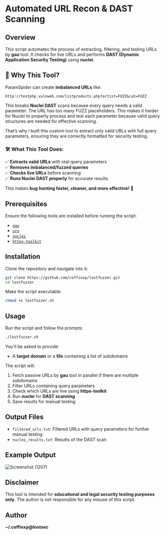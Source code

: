 # Automated URL Recon & DAST Scanning

## Overview
This script automates the process of extracting, filtering, and testing URLs by **gau** tool. It checks for live URLs and performs **DAST (Dynamic Application Security Testing)** using **nuclei**.

## 🚀 Why This Tool?

ParamSpider can create **imbalanced URLs** like:  
```
http://testphp.vulnweb.com/listproducts.php?artist=FUZZ&cat=FUZZ
```
This breaks **Nuclei DAST** scans because every query needs a valid parameter. The URL has too many FUZZ placeholders. This makes it harder for Nuclei to properly process and test each parameter because valid query structures are needed for effective scanning.

That’s why I built this custom tool to extract only valid URLs with full query parameters, ensuring they are correctly formatted for security testing.

### 🛠️ What This Tool Does:  
✅ **Extracts valid URLs** with real query parameters  
✅ **Removes imbalanced/fuzzed queries**  
✅ **Checks live URLs** before scanning  
✅ **Runs Nuclei DAST properly** for accurate results  

This makes **bug hunting faster, cleaner, and more effective!** 🚀

## Prerequisites
Ensure the following tools are installed before running the script:

- [`gau`](https://github.com/lc/gau)
- [`uro`](https://github.com/s0md3v/uro)
- [`nuclei`](https://github.com/projectdiscovery/nuclei)
- [`httpx-toolkit`](https://github.com/projectdiscovery/httpx)

## Installation
Clone the repository and navigate into it:
```bash
git clone https://github.com/coffinxp/lostfuzzer.git
cd lostfuzzer
```
Make the script executable:
```bash
chmod +x lostfuzzer.sh
```

## Usage
Run the script and follow the prompts:
```bash
./lostfuzzer.sh
```
You'll be asked to provide:
- A **target domain** or a **file** containing a list of subdomains

The script will:
1. Fetch passive URLs by **gau** tool in parallel if there are multiple subdomains
2. Filter URLs containing query parameters
3. Check which URLs are live using **httpx-toolkit**
4. Run **nuclei** for **DAST scanning**
5. Save results for manual testing

## Output Files
- `filtered_urls.txt`: Filtered URLs with query parameters for further manual testing
- `nuclei_results.txt`: Results of the DAST scan

## Example Output
![Screenshot (1207)](https://github.com/user-attachments/assets/d663b424-2a89-4439-b54e-ba54e7397e21)

## Disclaimer
This tool is intended for **educational and legal security testing purposes only**. The author is not responsible for any misuse of this script.

## Author
**~/.coffinxp@lostsec**
